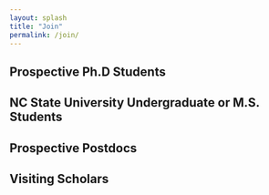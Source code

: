 ```yaml
---
layout: splash
title: "Join"
permalink: /join/
---
```


## Prospective Ph.D Students

## NC State University Undergraduate or M.S. Students

## Prospective Postdocs

## Visiting Scholars
